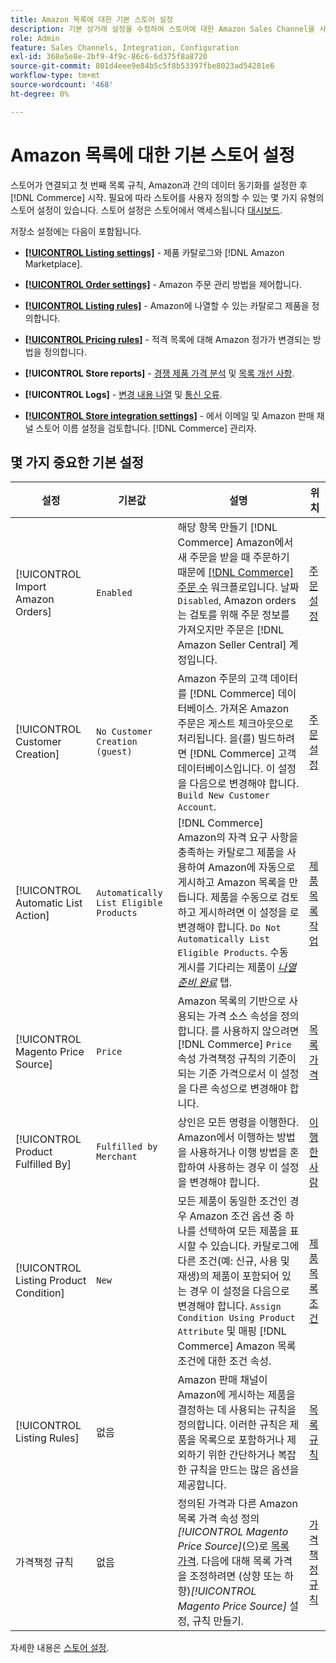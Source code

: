 ```yaml
---
title: Amazon 목록에 대한 기본 스토어 설정
description: 기본 상거래 설정을 수정하여 스토어에 대한 Amazon Sales Channel을 사용자 지정합니다.
role: Admin
feature: Sales Channels, Integration, Configuration
exl-id: 368e5e8e-2bf9-4f9c-86c6-6d375f8a8720
source-git-commit: 801d4eee9e84b5c5f8b53397fbe8023ad54281e6
workflow-type: tm+mt
source-wordcount: '468'
ht-degree: 0%

---
```


# Amazon 목록에 대한 기본 스토어 설정

스토어가 연결되고 첫 번째 목록 규칙, Amazon과 간의 데이터 동기화를 설정한 후 [!DNL Commerce] 시작. 필요에 따라 스토어를 사용자 정의할 수 있는 몇 가지 유형의 스토어 설정이 있습니다. 스토어 설정은 스토어에서 액세스됩니다 [대시보드](./amazon-store-dashboard.md).

저장소 설정에는 다음이 포함됩니다.

- [**[!UICONTROL Listing settings]**](./listing-settings.md) - 제품 카탈로그와 [!DNL Amazon Marketplace].

- [**[!UICONTROL Order settings]**](./order-settings.md) - Amazon 주문 관리 방법을 제어합니다.

- [**[!UICONTROL Listing rules]**](./listing-rules.md) - Amazon에 나열할 수 있는 카탈로그 제품을 정의합니다.

- [**[!UICONTROL Pricing rules]**](./pricing-products.md) - 적격 목록에 대해 Amazon 정가가 변경되는 방법을 정의합니다.

- **[!UICONTROL Store reports]** - [경쟁 제품 가격 분석](./competitive-price-analysis.md) 및 [목록 개선 사항](./listing-improvements.md).

- **[!UICONTROL Logs]** - [변경 내용 나열](./listing-changes-log.md) 및 [통신 오류](./communication-errors-log.md).

- [**[!UICONTROL Store integration settings]**](./store-integration-settings.md) - 에서 이메일 및 Amazon 판매 채널 스토어 이름 설정을 검토합니다. [!DNL Commerce] 관리자.

## 몇 가지 중요한 기본 설정

| 설정 | 기본값 | 설명 | 위치 |
|----------------------------------------|----------------------------------------|----------------------------------------------------------------------------------------------------------------------------------------------------------------------------------------------------------------------------------------------------------------------------------------------------------------------------------------------------------------------------------------------------------------------|-------------------------------------------------------------|
| [!UICONTROL Import Amazon Orders] | `Enabled` | 해당 항목 만들기 [!DNL Commerce] Amazon에서 새 주문을 받을 때 주문하기 때문에 [[!DNL Commerce] 주문 수](https://experienceleague.adobe.com/docs/commerce-admin/stores-sales/order-management/orders/orders.html) 워크플로입니다. 날짜 `Disabled`, Amazon orders는 검토를 위해 주문 정보를 가져오지만 주문은 [!DNL Amazon Seller Central] 계정입니다. | [주문 설정](./order-settings.md) |
| [!UICONTROL Customer Creation] | `No Customer Creation (guest)` | Amazon 주문의 고객 데이터를 [!DNL Commerce] 데이터베이스. 가져온 Amazon 주문은 게스트 체크아웃으로 처리됩니다. 을(를) 빌드하려면 [!DNL Commerce] 고객 데이터베이스입니다. 이 설정을 다음으로 변경해야 합니다. `Build New Customer Account`. | [주문 설정](./order-settings.md) |
| [!UICONTROL Automatic List Action] | `Automatically List Eligible Products` | [!DNL Commerce] Amazon의 자격 요구 사항을 충족하는 카탈로그 제품을 사용하여 Amazon에 자동으로 게시하고 Amazon 목록을 만듭니다. 제품을 수동으로 검토하고 게시하려면 이 설정을 로 변경해야 합니다. `Do Not Automatically List Eligible Products`. 수동 게시를 기다리는 제품이 [_나열 준비 완료_](./ready-to-list.md) 탭. | [제품 목록 작업](./product-listing-actions.md) |
| [!UICONTROL Magento Price Source] | `Price` | Amazon 목록의 기반으로 사용되는 가격 소스 속성을 정의합니다. 를 사용하지 않으려면 [!DNL Commerce] `Price` 속성 가격책정 규칙의 기준이 되는 기준 가격으로서 이 설정을 다른 속성으로 변경해야 합니다. | [목록 가격](./listing-price.md) |
| [!UICONTROL Product Fulfilled By] | `Fulfilled by Merchant` | 상인은 모든 명령을 이행한다. Amazon에서 이행하는 방법을 사용하거나 이행 방법을 혼합하여 사용하는 경우 이 설정을 변경해야 합니다. | [이행한 사람](./listing-price.md) |
| [!UICONTROL Listing Product Condition] | `New` | 모든 제품이 동일한 조건인 경우 Amazon 조건 옵션 중 하나를 선택하여 모든 제품을 표시할 수 있습니다. 카탈로그에 다른 조건(예: 신규, 사용 및 재생)의 제품이 포함되어 있는 경우 이 설정을 다음으로 변경해야 합니다. `Assign Condition Using Product Attribute` 및 매핑 [!DNL Commerce] Amazon 목록 조건에 대한 조건 속성. | [제품 목록 조건](./product-listing-condition.md) |
| [!UICONTROL Listing Rules] | 없음 | Amazon 판매 채널이 Amazon에 게시하는 제품을 결정하는 데 사용되는 규칙을 정의합니다. 이러한 규칙은 제품을 목록으로 포함하거나 제외하기 위한 간단하거나 복잡한 규칙을 만드는 많은 옵션을 제공합니다. | [목록 규칙](./listing-rules.md) |
| 가격책정 규칙 | 없음 | 정의된 가격과 다른 Amazon 목록 가격 속성 정의 _[!UICONTROL Magento Price Source]_(으)로 [목록 가격](./listing-price.md). 다음에 대해 목록 가격을 조정하려면 (상향 또는 하향)_[!UICONTROL Magento Price Source]_ 설정, 규칙 만들기. | [가격책정 규칙](./pricing-products.md) |

자세한 내용은 [스토어 설정](./ob-store-review.md).
